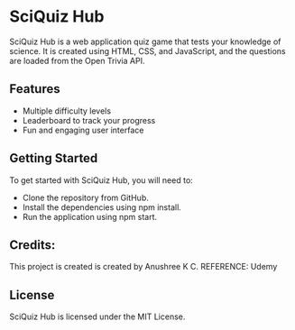 # SciQuiz Hub
SciQuiz Hub is a web application quiz game that tests your knowledge of science. It is created using HTML, CSS, and JavaScript, and the questions are loaded from the Open Trivia API.

## Features
- Multiple difficulty levels
- Leaderboard to track your progress
- Fun and engaging user interface

## Getting Started
To get started with SciQuiz Hub, you will need to:
- Clone the repository from GitHub.
- Install the dependencies using npm install.
- Run the application using npm start.


## Credits:
This project is created is created by Anushree K C.
REFERENCE:
Udemy

## License
SciQuiz Hub is licensed under the MIT License.
